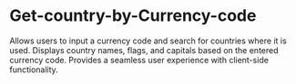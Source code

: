 # Get-country-by-Currency-code
Allows users to input a currency code and search for countries where it is used. Displays country names, flags, and capitals based on the entered currency code. Provides a seamless user experience with client-side functionality.
